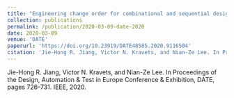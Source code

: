 ```yaml
---
title: "Engineering change order for combinational and sequential design rectification"
collection: publications
permalink: /publication/2020-03-09-date-2020
date: 2020-03-09
venue: 'DATE'
paperurl: 'https://doi.org/10.23919/DATE48585.2020.9116504'
citation: 'Jie-Hong R. Jiang, Victor N. Kravets, and Nian-Ze Lee. In Proceedings of the Design, Automation &amp; Test in Europe Conference &amp; Exhibition, DATE, pages 726-731. IEEE, 2020.'
---
```

Jie-Hong R. Jiang, Victor N. Kravets, and Nian-Ze Lee. In Proceedings of the Design, Automation & Test in Europe Conference & Exhibition, DATE, pages 726-731. IEEE, 2020.